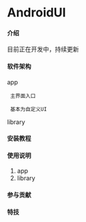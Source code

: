 # AndroidUI

#### 介绍
目前正在开发中，持续更新

#### 软件架构
app

     主界面入口

     基本为自定义UI   

library

#### 安装教程


#### 使用说明
1.  app
2.  library

#### 参与贡献

#### 特技

